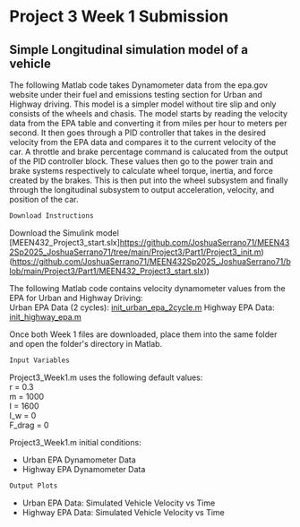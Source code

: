 # Project	3	Week	1	Submission
##  Simple Longitudinal simulation model of a vehicle

The following Matlab code takes Dynamometer data from the epa.gov website under their fuel and emissions testing section for Urban and Highway driving. This model is a simpler model without tire slip and only consists of the wheels and chasis. The model starts by reading the velocity data from the EPA table and converting it from miles per hour to meters per second. It then goes through a PID controller that takes in the desired velocity from the EPA data and compares it to the current velocity of the car. A throttle and brake percentage command is calucated from the output of the PID controller block. These values then go to the power train and brake systems respectively to calculate wheel torque, inertia, and force created by the brakes. This is then put into the wheel subsystem and finally through the longitudinal subsystem to output acceleration, velocity, and position of the car.


```markdown
Download Instructions
```
Download the Simulink model [MEEN432_Project3_start.slx]https://github.com/JoshuaSerrano71/MEEN432Sp2025_JoshuaSerrano71/tree/main/Project3/Part1/Project3_init.m)(https://github.com/JoshuaSerrano71/MEEN432Sp2025_JoshuaSerrano71/blob/main/Project3/Part1/MEEN432_Project3_start.slx)) <br>

The following Matlab code contains velocity dynamometer values from the EPA for Urban and Highway Driving: <br>
Urban EPA Data (2 cycles): [init_urban_epa_2cycle.m](https://github.com/JoshuaSerrano71/MEEN432Sp2025_JoshuaSerrano71/tree/main/Project3/Part1/init_urban_epa_2cycle.m)
Highway EPA Data: [init_highway_epa.m](https://github.com/JoshuaSerrano71/MEEN432Sp2025_JoshuaSerrano71/tree/main/Project3/Part1/init_highway_epa.m) <br>

Once both Week 1 files are downloaded, place them into the same folder and open the folder's directory in Matlab. <br>

```markdown
Input Variables
```
Project3_Week1.m uses the following default values: <br>
r = 0.3 <br>
m = 1000 <br>
I = 1600 <br>
I_w = 0 <br>
F_drag = 0 <br>

Project3_Week1.m initial conditions:
- Urban EPA Dynamometer Data
- Highway EPA Dynamometer Data

```markdown
Output Plots
```
- Urban EPA Data: Simulated Vehicle Velocity vs Time
- Highway EPA Data: Simulated Vehicle Velocity vs Time

